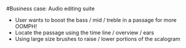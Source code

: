 #Business case: Audio editing suite

* User wants to boost the bass / mid / treble in a passage for more OOMPH!
* Locate the passage using the time line / overview / ears
* Using large size brushes to raise / lower portions of the scalogram
